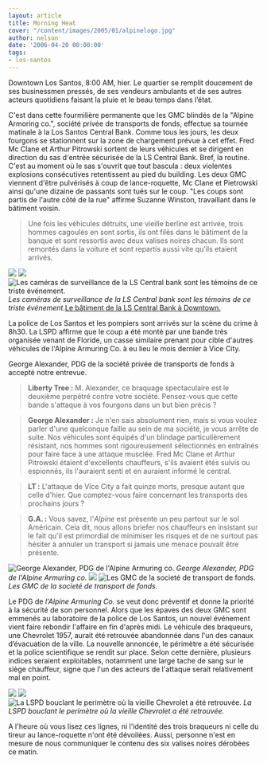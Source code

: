 ```yaml
---
layout: article
title: Morning Heat
cover: "/content/images/2005/01/alpinelogo.jpg"
author: nelson
date: '2006-04-20 00:00:00'
tags:
- los-santos
---
```


Downtown Los Santos, 8:00 AM, hier. Le quartier se remplit doucement de ses businessmen pressés, de ses vendeurs ambulants et de ses autres acteurs quotidiens faisant la pluie et le beau temps dans l’état.

C'est dans cette fourmilière permanente que les GMC blindés de la "Alpine Armoring co.", société privée&nbsp;de transports de fonds, effectue sa tournée matinale à la Los Santos Central Bank. Comme tous les jours, les deux fourgons se stationnent sur la zone de chargement prévue à cet effet. Fred Mc Clane et Arthur Pitrowski sortent de leurs véhicules et se dirigent en direction du sas d'entrée sécurisée de la LS Central Bank. Bref, la routine. C'est au moment où le sas s'ouvrit que tout bascula : deux violentes explosions consécutives retentissent au pied du building. Les deux GMC viennent d'être pulvérisés à coup de lance-roquette, Mc Clane et Pietrowski ainsi qu'une dizaine de passants sont tués sur le coup. "Les coups sont partis de l'autre côté de la rue" affirme Suzanne Winston, travaillant dans le bâtiment voisin.

> Une fois les véhicules détruits, une vieille berline est arrivée, trois hommes cagoulés en sont sortis, ils ont filés dans le bâtiment de la banque et sont ressortis avec deux valises noires chacun. Ils sont remontés dans la voiture et sont repartis aussi vite qu'ils etaient arrivés.

![](/content/images/2005/01/cam1.jpg)
![](/content/images/2005/01/cam2.jpg)
![Les caméras de surveillance de la LS Central bank sont les témoins de ce triste événement.](/content/images/2005/01/cam3.jpg)
_Les caméras de surveillance de la LS Central bank sont les témoins de ce triste événement._[Le bâtiment de la LS Central Bank à Downtown.](/content/images/2005/01/lsbank.jpg)

La police de Los Santos et les pompiers sont arrivés sur la scène du crime à 8h30. La LSPD affirme que le coup a été monté par une bande très organisée venant de Floride, un casse similaire&nbsp;prenant pour cible d'autres véhicules de l'Alpine Armuring Co.&nbsp;à&nbsp;eu lieu le mois dernier à Vice City.

George Alexander, PDG de la société privée de transports de fonds à accepté notre entrevue.

> **Liberty Tree :** M. Alexander, ce braquage spectaculaire est le deuxième perpétré contre votre société. Pensez-vous que cette bande s'attaque à vos fourgons dans un but bien précis ?

> **George Alexander :** Je n'en sais absolument rien, mais si vous voulez parler d'une quelconque faille au sein de ma société, je vous arrête de suite. Nos véhicules sont équipés d'un blindage particulièrement résistant, nos hommes sont rigoureusement sélectionnés en entraînés pour faire face à une attaque musclée. Fred Mc Clane et Arthur Pitrowski étaient d'excellents chauffeurs, s'ils avaient étés suivis ou espionnés, ils l'auraient senti et en auraient informé le central.

> **LT :** L'attaque de Vice City a fait quinze morts, presque autant que celle d'hier. Que comptez-vous faire concernant les transports des prochains jours ?

> **G.A. :** Vous savez, l'_Alpine_ est présente un peu partout sur le sol Américain. Cela dit, nous allons briefer nos chauffeurs en insistant sur le fait qu'il est primordial de minimiser les risques et de ne surtout pas hésiter à annuler un transport si jamais une menace pouvait être présente.

![George Alexander, PDG de l'Alpine Armuring co.](/content/images/2005/01/GA.jpg)
_George Alexander, PDG de l'Alpine Armuring co._[](/content/images/2005/01/alpinelogo.jpg)
![](/content/images/2005/01/stock1.jpg)
![Les GMC de la societé de transport de fonds.](/content/images/2005/01/stock2.jpg)
_Les GMC de la societé de transport de fonds._

Le PDG de _l'Alpine Armuring Co_. se veut donc préventif et donne la priorité à la sécurité de son personnel. Alors que les épaves des deux GMC sont emmenés au laboratoire de la police de Los Santos, un nouvel événement vient faire rebondir l'affaire en fin d'après midi. Le véhicule des braqueurs, une Chevrolet 1957, aurait été retrouvée abandonnée dans l'un des canaux d’évacuation de la ville. La nouvelle annoncée, le périmètre a été sécurisée et la police scientifique se rendit sur place. Selon cette dernière, plusieurs indices seraient exploitables, notamment une large tache de sang sur le siège chauffeur, signe que l'un des acteurs de l'attaque serait relativement mal en point.

![](/content/images/2005/01/belair.jpg)
![](/content/images/2005/01/belair2.jpg)
![La LSPD bouclant le perimètre où la vieille Chevrolet a été retrouvée.](/content/images/2005/01/blood.jpg)
_La LSPD bouclant le perimètre où la vieille Chevrolet a été retrouvée._

A l'heure où vous lisez ces lignes, ni l'identité des trois braqueurs ni celle du tireur au lance-roquette n'ont été dévoilées. Aussi, personne n'est en mesure de nous communiquer le contenu des six valises noires dérobées ce matin.